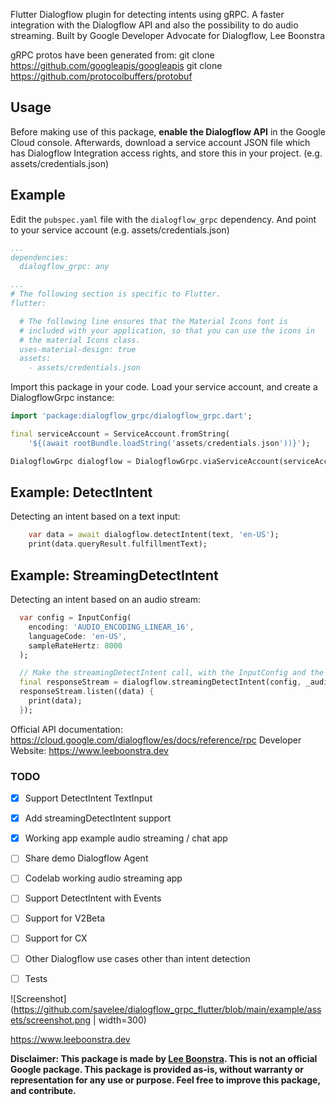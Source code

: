 Flutter Dialogflow plugin for detecting intents using gRPC. A faster integration with the Dialogflow API and also the possibility to do audio streaming. Built by Google Developer Advocate for Dialogflow, Lee Boonstra

gRPC protos have been generated from:
git clone https://github.com/googleapis/googleapis
git clone https://github.com/protocolbuffers/protobuf

## Usage

Before making use of this package, **enable the Dialogflow API** in the Google Cloud console.
Afterwards, download a service account JSON file which has Dialogflow Integration access rights,
and store this in your project. (e.g. assets/credentials.json)


## Example

Edit the `pubspec.yaml` file with the `dialogflow_grpc` dependency.
And point to your service account (e.g. assets/credentials.json)

```yaml
...
dependencies:
  dialogflow_grpc: any

...
# The following section is specific to Flutter.
flutter:

  # The following line ensures that the Material Icons font is
  # included with your application, so that you can use the icons in
  # the material Icons class.
  uses-material-design: true
  assets:
    - assets/credentials.json
```

Import this package in your code. Load your service account,
and create a DialogflowGrpc instance:

```dart
import 'package:dialogflow_grpc/dialogflow_grpc.dart';

final serviceAccount = ServiceAccount.fromString(
    '${(await rootBundle.loadString('assets/credentials.json'))}');

DialogflowGrpc dialogflow = DialogflowGrpc.viaServiceAccount(serviceAccount);
```

## Example: DetectIntent

Detecting an intent based on a text input:

```dart
    var data = await dialogflow.detectIntent(text, 'en-US');
    print(data.queryResult.fulfillmentText);
```

## Example: StreamingDetectIntent

Detecting an intent based on an audio stream:

```dart
  var config = InputConfig(
    encoding: 'AUDIO_ENCODING_LINEAR_16',
    languageCode: 'en-US',
    sampleRateHertz: 8000
  );

  // Make the streamingDetectIntent call, with the InputConfig and the audioStream
  final responseStream = dialogflow.streamingDetectIntent(config, _audioStream);
  responseStream.listen((data) {
    print(data);
  });
```

Official API documentation: https://cloud.google.com/dialogflow/es/docs/reference/rpc
Developer Website: https://www.leeboonstra.dev

### TODO

- [x] Support DetectIntent TextInput
- [x] Add streamingDetectIntent support
- [x] Working app example audio streaming / chat app
- [ ] Share demo Dialogflow Agent
- [ ] Codelab working audio streaming app
- [ ] Support DetectIntent with Events
- [ ] Support for V2Beta
- [ ] Support for CX
- [ ] Other Dialogflow use cases other than intent detection
- [ ] Tests


![Screenshot](https://github.com/savelee/dialogflow_grpc_flutter/blob/main/example/assets/screenshot.png | width=300)


https://www.leeboonstra.dev

**Disclaimer: This package is made by [Lee Boonstra](https://twitter.com/ladysign). This is not an official Google package.
This package is provided as-is, without warranty or representation for any use or purpose.
Feel free to improve this package, and contribute.**
